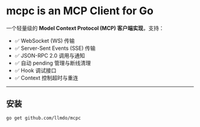 # mcpc is an MCP Client for Go

一个轻量级的 **Model Context Protocol (MCP) 客户端实现**，支持：
- ✅ WebSocket (WS) 传输
- ✅ Server-Sent Events (SSE) 传输
- ✅ JSON-RPC 2.0 调用与通知
- ✅ 自动 pending 管理与断线清理
- ✅ Hook 调试接口
- ✅ Context 控制超时与重连

---

## 安装

```bash
go get github.com/llmdo/mcpc
